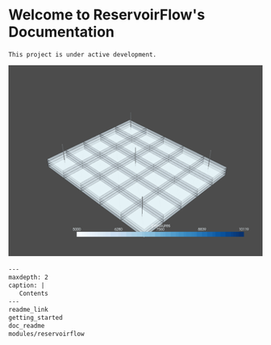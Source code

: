 # Welcome to ReservoirFlow's Documentation

```{note}
This project is under active development.
```

![Alt Text](../images/five_spot_single_phase.gif)

```{toctree}
---
maxdepth: 2
caption: |
   Contents
---
readme_link
getting_started
doc_readme
modules/reservoirflow

```



<!-- 


```{toctree}
---
maxdepth: 2
caption: |
   API
---
modules/reservoirflow
```

## Example

```{literalinclude} 02_1D_SinglePhase_SlightlyCompressible.py
---
emphasize-lines: 2-3
---
``` 

Welcome to ReservoirFlow's documentation
=========================================

.. toctree::
   :maxdepth: 2
   :caption: Contents:

   README
   about

Indices and tables
==================

* :ref:`genindex`
* :ref:`modindex`
* :ref:`search` -->

